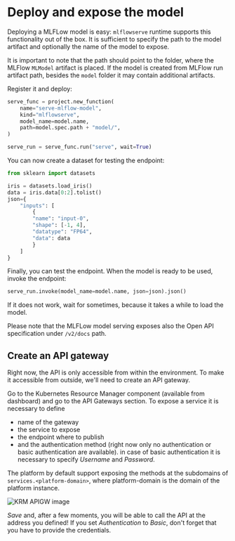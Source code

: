 # Deploy and expose the model

Deploying a MLFLow model is easy: ``mlflowserve`` runtime supports this functionality out of the box. It is sufficient to specify the path to the model artifact and optionally the name of the model to expose.

It is important to note that the path should point to the folder, where the MLFlow ``MLModel`` artifact is placed. If the model
is created from MLFlow run artifact path, besides the ``model`` folder it may contain additional artifacts.

Register it and deploy:

```python
serve_func = project.new_function(
    name="serve-mlflow-model",
    kind="mlflowserve",
    model_name=model.name,
    path=model.spec.path + "model/",
)

serve_run = serve_func.run("serve", wait=True)
```

You can now create a dataset for testing the endpoint:

```python
from sklearn import datasets

iris = datasets.load_iris()
data = iris.data[0:2].tolist()
json={
    "inputs": [
        {
        "name": "input-0",
        "shape": [-1, 4],
        "datatype": "FP64",
        "data": data
        }
    ]
}
```

Finally, you can test the endpoint. When the model is ready to be used, invoke the endpoint:

```python
serve_run.invoke(model_name=model.name, json=json).json()
```

If it does not work, wait for sometimes, because it takes a while to load the model.

Please note that the MLFLow model serving exposes also the Open API specification under ``/v2/docs`` path.

## Create an API gateway

Right now, the API is only accessible from within the environment. To make it accessible from outside, we'll need to create an API gateway.

Go to the Kubernetes Resource Manager component (available from dashboard) and go to the API Gateways section. To expose a service it is necessary to define

- name of the gateway
- the service to expose
- the endpoint where to publish
- and the authentication method (right now only no authentication or basic authentication are available). in case of basic authentication it is necessary to specify  *Username* and *Password*.

The platform by default support exposing the methods at the subdomains of ``services.<platform-domain>``, where platform-domain is the domain of the platform instance.

![KRM APIGW image](../../images/scenario-etl/apigw-krm.png)

*Save* and, after a few moments, you will be able to call the API at the address you defined! If you set *Authentication* to *Basic*, don't forget that you have to provide the credentials.
